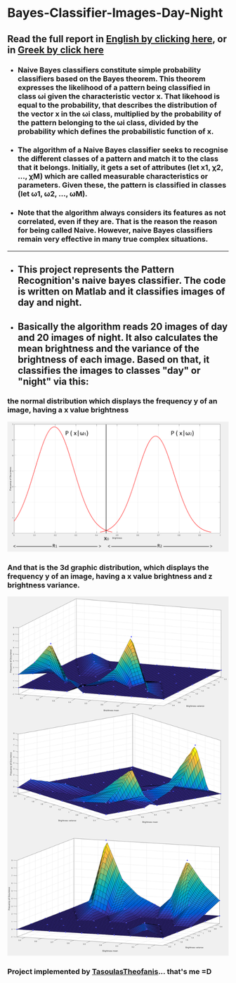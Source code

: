 # Bayes-Classifier-Images-Day-Night

## Read the full report in [English by clicking here](https://github.com/TasoulasTheofanis/Bayes-Classifier-Images-Day-Night/blob/master/Report_In_English.pdf), or in [Greek by click here](https://github.com/TasoulasTheofanis/Bayes-Classifier-Images-Day-Night/blob/master/Report_In_Greek.pdf)

- ### Naive Bayes classifiers constitute simple probability classifiers based on the Bayes theorem. This theorem expresses the likelihood of a pattern being classified in class ωi given the characteristic vector x. That likehood is equal to the probability, that describes the distribution of the vector x in the ωi class, multiplied by the probability of the pattern belonging to the ωi class, divided by the probability which defines the probabilistic function of x. 

- ### The algorithm of a Naive Bayes classifier seeks to recognise the different classes of a pattern and match it to the class that it belongs. Initially, it gets a set of attributes (let x1, χ2, ..., χM) which are called measurable characteristics or parameters. Given these, the pattern is classified in classes (let ω1, ω2, ..., ωM).

- ### Note that the algorithm always considers its features as not correlated, even if they are. That is the reason the reason for being called Naive. However, naive Bayes classifiers remain very effective in many true complex situations.

________________________________________________________________________________________
  
- ## This project represents the Pattern Recognition's naive bayes classifier. The code is written on Matlab and it classifies images of day and night.

- ## Basically the algorithm reads 20 images of day and 20 images of night. It also calculates the mean brightness and the variance of the brightness of each image. Based on that, it classifies the images to classes "day" or "night" via this:

### the normal distribution which displays the frequency y of an image, having a x value brightness
  
  ![Image](https://raw.githubusercontent.com/TasoulasTheofanis/Bayes-Classifier-Images-Day-Night/master/Screenshots%20-%20Matlab/01%20-%20Frequency%20x%20Bright.png)
  
### And that is the 3d graphic distribution, which displays the frequency y of an image, having a x value brightness and z brightness variance.  

   ![Image](https://raw.githubusercontent.com/TasoulasTheofanis/Bayes-Classifier-Images-Day-Night/master/Screenshots%20-%20Matlab/04%20-%20Bright%20x%20Variance%20x%20Frequency.png)
   
### Project implemented by [TasoulasTheofanis](https://github.com/TasoulasTheofanis)... that's me =D
